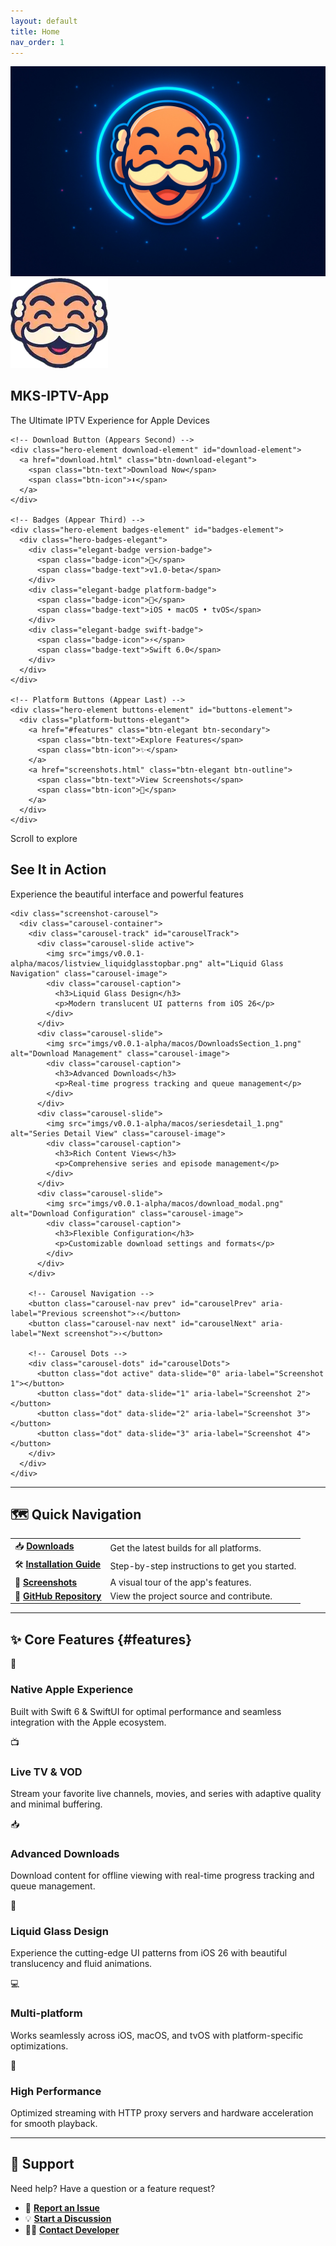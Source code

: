 ```yaml
---
layout: default
title: Home
nav_order: 1
---
```


<!-- Professional Three-Stage Hero Section -->
<section class="hero-section immersive-hero">
  <!-- Stage 1: Banner Only (Always Visible) -->
  <div class="hero-background">
    <img src="imgs/banner4.webp" alt="MKS IPTV - Stream. Decode. Rebel." class="hero-banner">
    <div class="hero-overlay"></div>
    <div class="hero-particles" id="particles"></div>
  </div>
  
  <!-- Stage 2: Minimal Glass Header (First Scroll) -->
  <div class="hero-minimal-header" id="minimal-header">
    <div class="minimal-glass-container">
      <div class="hero-brand-inline">
        <img src="assets/imgs/applogo.webp" alt="MKS-IPTV-App" class="logo-minimal">
        <h1 class="title-minimal">MKS-IPTV-App</h1>
      </div>
    </div>
  </div>
  
  <!-- Stage 3: Progressive Element Reveal (Continued Scroll) -->
  <div class="hero-content-progressive" id="progressive-content">
    <!-- Tagline (Appears First) -->
    <div class="hero-element tagline-element" id="tagline-element">
      <p class="hero-tagline-elegant">The Ultimate IPTV Experience for Apple Devices</p>
    </div>
    
    <!-- Download Button (Appears Second) -->
    <div class="hero-element download-element" id="download-element">
      <a href="download.html" class="btn-download-elegant">
        <span class="btn-text">Download Now</span>
        <span class="btn-icon">⬇</span>
      </a>
    </div>
    
    <!-- Badges (Appear Third) -->
    <div class="hero-element badges-element" id="badges-element">
      <div class="hero-badges-elegant">
        <div class="elegant-badge version-badge">
          <span class="badge-icon">🚀</span>
          <span class="badge-text">v1.0-beta</span>
        </div>
        <div class="elegant-badge platform-badge">
          <span class="badge-icon">🍎</span>
          <span class="badge-text">iOS • macOS • tvOS</span>
        </div>
        <div class="elegant-badge swift-badge">
          <span class="badge-icon">⚡</span>
          <span class="badge-text">Swift 6.0</span>
        </div>
      </div>
    </div>
    
    <!-- Platform Buttons (Appear Last) -->
    <div class="hero-element buttons-element" id="buttons-element">
      <div class="platform-buttons-elegant">
        <a href="#features" class="btn-elegant btn-secondary">
          <span class="btn-text">Explore Features</span>
          <span class="btn-icon">✨</span>
        </a>
        <a href="screenshots.html" class="btn-elegant btn-outline">
          <span class="btn-text">View Screenshots</span>
          <span class="btn-icon">📱</span>
        </a>
      </div>
    </div>
  </div>
  
  <!-- Scroll Indicator -->
  <div class="hero-scroll-indicator" id="scroll-indicator">
    <div class="mouse">
      <div class="wheel"></div>
    </div>
    <span class="scroll-text">Scroll to explore</span>
  </div>
</section>

<!-- Screenshot Carousel Section -->
<section class="carousel-section">
  <div class="container">
    <div class="section-header">
      <h2>See It in Action</h2>
      <p>Experience the beautiful interface and powerful features</p>
    </div>
    
    <div class="screenshot-carousel">
      <div class="carousel-container">
        <div class="carousel-track" id="carouselTrack">
          <div class="carousel-slide active">
            <img src="imgs/v0.0.1-alpha/macos/listview_liquidglasstopbar.png" alt="Liquid Glass Navigation" class="carousel-image">
            <div class="carousel-caption">
              <h3>Liquid Glass Design</h3>
              <p>Modern translucent UI patterns from iOS 26</p>
            </div>
          </div>
          <div class="carousel-slide">
            <img src="imgs/v0.0.1-alpha/macos/DownloadsSection_1.png" alt="Download Management" class="carousel-image">
            <div class="carousel-caption">
              <h3>Advanced Downloads</h3>
              <p>Real-time progress tracking and queue management</p>
            </div>
          </div>
          <div class="carousel-slide">
            <img src="imgs/v0.0.1-alpha/macos/seriesdetail_1.png" alt="Series Detail View" class="carousel-image">
            <div class="carousel-caption">
              <h3>Rich Content Views</h3>
              <p>Comprehensive series and episode management</p>
            </div>
          </div>
          <div class="carousel-slide">
            <img src="imgs/v0.0.1-alpha/macos/download_modal.png" alt="Download Configuration" class="carousel-image">
            <div class="carousel-caption">
              <h3>Flexible Configuration</h3>
              <p>Customizable download settings and formats</p>
            </div>
          </div>
        </div>
        
        <!-- Carousel Navigation -->
        <button class="carousel-nav prev" id="carouselPrev" aria-label="Previous screenshot">‹</button>
        <button class="carousel-nav next" id="carouselNext" aria-label="Next screenshot">›</button>
        
        <!-- Carousel Dots -->
        <div class="carousel-dots" id="carouselDots">
          <button class="dot active" data-slide="0" aria-label="Screenshot 1"></button>
          <button class="dot" data-slide="1" aria-label="Screenshot 2"></button>
          <button class="dot" data-slide="2" aria-label="Screenshot 3"></button>
          <button class="dot" data-slide="3" aria-label="Screenshot 4"></button>
        </div>
      </div>
    </div>
  </div>
</section>

---

## 🗺️ Quick Navigation

| | |
| :--- | :--- |
| 📥 [**Downloads**](download.html) | Get the latest builds for all platforms. |
| 🛠️ [**Installation Guide**](installation.html) | Step-by-step instructions to get you started. |
| 📸 [**Screenshots**](screenshots.html) | A visual tour of the app's features. |
| 🐙 [**GitHub Repository**](https://github.com/MKS2508/MKS-IPTV-App) | View the project source and contribute. |

---

## ✨ Core Features {#features}

<div class="features-grid">
  <div class="feature-card fade-in-up" data-delay="100">
    <div class="feature-icon">🍎</div>
    <h3>Native Apple Experience</h3>
    <p>Built with Swift 6 & SwiftUI for optimal performance and seamless integration with the Apple ecosystem.</p>
  </div>
  
  <div class="feature-card fade-in-up" data-delay="200">
    <div class="feature-icon">📺</div>
    <h3>Live TV & VOD</h3>
    <p>Stream your favorite live channels, movies, and series with adaptive quality and minimal buffering.</p>
  </div>
  
  <div class="feature-card fade-in-up" data-delay="300">
    <div class="feature-icon">📥</div>
    <h3>Advanced Downloads</h3>
    <p>Download content for offline viewing with real-time progress tracking and queue management.</p>
  </div>
  
  <div class="feature-card fade-in-up" data-delay="400">
    <div class="feature-icon">🎨</div>
    <h3>Liquid Glass Design</h3>
    <p>Experience the cutting-edge UI patterns from iOS 26 with beautiful translucency and fluid animations.</p>
  </div>
  
  <div class="feature-card fade-in-up" data-delay="500">
    <div class="feature-icon">💻</div>
    <h3>Multi-platform</h3>
    <p>Works seamlessly across iOS, macOS, and tvOS with platform-specific optimizations.</p>
  </div>
  
  <div class="feature-card fade-in-up" data-delay="600">
    <div class="feature-icon">🚀</div>
    <h3>High Performance</h3>
    <p>Optimized streaming with HTTP proxy servers and hardware acceleration for smooth playback.</p>
  </div>
</div>

---

## 💬 Support

Need help? Have a question or a feature request?

- 🐛 [**Report an Issue**](https://github.com/MKS2508/MKS-IPTV-App/issues)
- 💡 [**Start a Discussion**](https://github.com/MKS2508/MKS-IPTV-App/discussions)
- 👨‍💻 [**Contact Developer**](https://github.com/MKS2508)